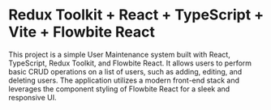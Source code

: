 # Redux Toolkit + React + TypeScript + Vite + Flowbite React

This project is a simple User Maintenance system built with React, TypeScript, Redux Toolkit, and Flowbite React. It allows users to perform basic CRUD operations on a list of users, such as adding, editing, and deleting users. The application utilizes a modern front-end stack and leverages the component styling of Flowbite React for a sleek and responsive UI.

